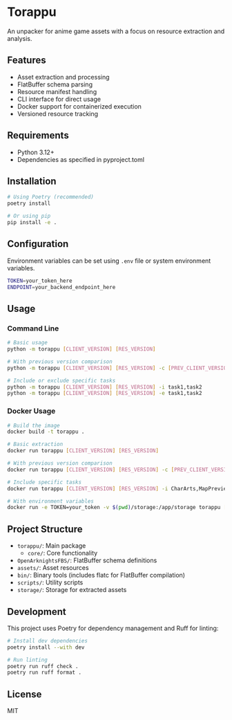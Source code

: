 # Torappu

An unpacker for anime game assets with a focus on resource extraction and analysis.

## Features

- Asset extraction and processing
- FlatBuffer schema parsing
- Resource manifest handling
- CLI interface for direct usage
- Docker support for containerized execution
- Versioned resource tracking

## Requirements

- Python 3.12+
- Dependencies as specified in pyproject.toml

## Installation

```bash
# Using Poetry (recommended)
poetry install

# Or using pip
pip install -e .
```

## Configuration

Environment variables can be set using `.env` file or system environment variables.

```bash
TOKEN=your_token_here
ENDPOINT=your_backend_endpoint_here
```

## Usage

### Command Line

```bash
# Basic usage
python -m torappu [CLIENT_VERSION] [RES_VERSION]

# With previous version comparison
python -m torappu [CLIENT_VERSION] [RES_VERSION] -c [PREV_CLIENT_VERSION] -r [PREV_RES_VERSION]

# Include or exclude specific tasks
python -m torappu [CLIENT_VERSION] [RES_VERSION] -i task1,task2
python -m torappu [CLIENT_VERSION] [RES_VERSION] -e task1,task2
```

### Docker Usage

```bash
# Build the image
docker build -t torappu .

# Basic extraction
docker run torappu [CLIENT_VERSION] [RES_VERSION]

# With previous version comparison
docker run torappu [CLIENT_VERSION] [RES_VERSION] -c [PREV_CLIENT_VERSION] -r [PREV_RES_VERSION]

# Include specific tasks
docker run torappu [CLIENT_VERSION] [RES_VERSION] -i CharArts,MapPreview

# With environment variables
docker run -e TOKEN=your_token -v $(pwd)/storage:/app/storage torappu [CLIENT_VERSION] [RES_VERSION]
```

## Project Structure

- `torappu/`: Main package
  - `core/`: Core functionality
- `OpenArknightsFBS/`: FlatBuffer schema definitions
- `assets/`: Asset resources
- `bin/`: Binary tools (includes flatc for FlatBuffer compilation)
- `scripts/`: Utility scripts
- `storage/`: Storage for extracted assets

## Development

This project uses Poetry for dependency management and Ruff for linting:

```bash
# Install dev dependencies
poetry install --with dev

# Run linting
poetry run ruff check .
poetry run ruff format .
```

## License

MIT
